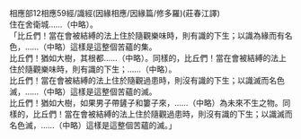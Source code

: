 相應部12相應59經/識經(因緣相應/因緣篇/修多羅)(莊春江譯)  
住在舍衛城……（中略）。  
「比丘們！當在會被結縛的法上住於隨觀樂味時，則有識的下生；以識為緣而有名色，……（中略）這樣是這整個苦蘊的集。  
比丘們！猶如大樹，其根都……（中略）。同樣的，比丘們！當在會被結縛的法上住於隨觀樂味時，則有識的下生；……（中略）。  
比丘們！當在會被結縛的法上住於隨觀過患時，則沒有識的下生；以識滅而名色滅，……（中略）這樣是這整個苦蘊的滅。  
比丘們！猶如大樹，如果男子帶鏟子和簍子來，……（中略）為未來不生之物。同樣的，比丘們！當在會被結縛的法上住於隨觀過患時，則沒有識的下生；以識滅而名色滅，……（中略）這樣是這整個苦蘊的滅。」  
  
  
